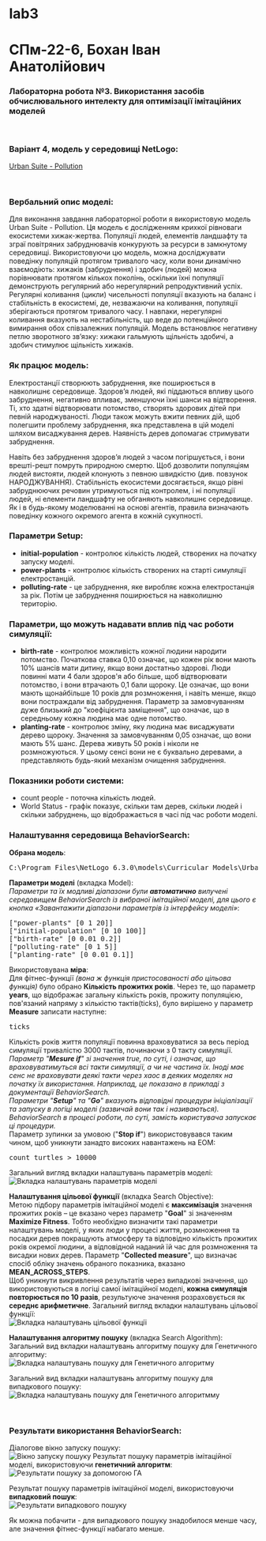 # lab3
# СПм-22-6, Бохан Іван Анатолійович
### Лабораторна робота №**3**. Використання засобів обчислювального интелекту для оптимізації імітаційних моделей

<br>

### Варіант 4, модель у середовищі NetLogo:
[Urban Suite - Pollution](http://www.netlogoweb.org/launch#http://www.netlogoweb.org/assets/modelslib/Curricular%20Models/Urban%20Suite/Urban%20Suite%20-%20Pollution.nlogo)

<br>

### Вербальний опис моделі:
Для виконання завдання лабораторної роботи я використовую модель Urban Suite - Pollution. Ця модель є дослідженням крихкої рівноваги екосистеми хижак-жертва. Популяції людей, елементів ландшафту та зграї повітряних забруднювачів конкурують за ресурси в замкнутому середовищі. Використовуючи цю модель, можна досліджувати поведінку популяцій протягом тривалого часу, коли вони динамічно взаємодіють: хижаків (забруднення) і здобич (людей) можна порівнювати протягом кількох поколінь, оскільки їхні популяції демонструють регулярний або нерегулярний репродуктивний успіх.
Регулярні коливання (цикли) чисельності популяції вказують на баланс і стабільність в екосистемі, де, незважаючи на коливання, популяції зберігаються протягом тривалого часу. І навпаки, нерегулярні коливання вказують на нестабільність, що веде до потенційного вимирання обох співзалежних популяцій. Модель встановлює негативну петлю зворотного зв’язку: хижаки гальмують щільність здобичі, а здобич стимулює щільність хижаків.
### Як працює модель:
Електростанції створюють забруднення, яке поширюється в навколишнє середовище. Здоров’я людей, які піддаються впливу цього забруднення, негативно впливає, зменшуючи їхні шанси на відтворення. Ті, хто здатні відтворювати потомство, створять здорових дітей при певній народжуваності. Люди також можуть вжити певних дій, щоб полегшити проблему забруднення, яка представлена в цій моделі шляхом висаджування дерев. Наявність дерев допомагає стримувати забруднення.

Навіть без забруднення здоров’я людей з часом погіршується, і вони врешті-решт помруть природною смертю. Щоб дозволити популяціям людей вистояти, людей клонують з певною швидкістю (див. повзунок НАРОДЖУВАННЯ). Стабільність екосистеми досягається, якщо рівні забруднюючих речовин утримуються під контролем, і ні популяції людей, ні елементи ландшафту не обганяють навколишнє середовище. Як і в будь-якому моделюванні на основі агентів, правила визначають поведінку кожного окремого агента в кожній сукупності.

### Параметри Setup:
- **initial-population** - контролює кількість людей, створених на початку запуску моделі.
- **power-plants** - контролює кількість створених на старті симуляції електростанцій.
- **polluting-rate** - це забруднення, яке виробляє кожна електростанція за рік. Потім це забруднення поширюється на навколишню територію.

### Параметри, що можуть надавати вплив під час роботи симуляції:
- **birth-rate** - контролює можливість кожної людини народити потомство. Початкова ставка 0,10 означає, що кожен рік вони мають 10% шансів мати дитину, якщо вони достатньо здорові. Люди повинні мати 4 бали здоров'я або більше, щоб відтворювати потомство, і вони втрачають 0,1 бали щороку. Це означає, що вони мають щонайбільше 10 років для розмноження, і навіть менше, якщо вони постраждали від забруднення. Параметр за замовчуванням дуже близький до "коефіцієнта заміщення", що означає, що в середньому кожна людина має одне потомство.
- **planting-rate** - контролює зміну, яку людина має висаджувати дерево щороку. Значення за замовчуванням 0,05 означає, що вони мають 5% шанс. Дерева живуть 50 років і ніколи не розмножуються. У цьому сенсі вони не є буквально деревами, а представляють будь-який механізм очищення забруднення.

### Показники роботи системи:
- count people - поточна кількість людей.
- World Status - графік показує, скільки там дерев, скільки людей і скільки забруднень, що відображається в часі під час роботи моделі.


### Налаштування середовища BehaviorSearch:

**Обрана модель**:
<pre>
C:\Program Files\NetLogo 6.3.0\models\Curricular Models\Urban Suite\Urban Suite - Pollution.nlogo
</pre>
**Параметри моделі** (вкладка Model):  
*Параметри та їх модливі діапазони були **автоматично** вилучені середовищем BehaviorSearch із вибраної імітаційної моделі, для цього є кнопка «Завантажити діапазони параметрів із інтерфейсу моделі»*:
<pre>
["power-plants" [0 1 20]]
["initial-population" [0 10 100]]
["birth-rate" [0 0.01 0.2]]
["polluting-rate" [0 1 5]]
["planting-rate" [0 0.01 0.1]]
</pre>
Використовувана **міра**:  
Для фітнес-функції *(вона ж функція пристосованості або цільова функція)* було обрано **Кількість прожитих років**. Через те, що параметр **years**, що відображає загальну кількість років, прожиту популяцією, пов'язаний напряму з кількістю тактів(ticks), було вирішено у параметр **Measure** записати наступне:
<pre>
ticks
</pre>
Кількість років життя популяції повинна враховуватися за весь період симуляції тривалістю 3000 тактів, починаючи з 0 такту симуляції.  
*Параметр "**Mesure if**" зі значення true, по суті, і означає, що враховуватимуться всі такти симуляції, а чи не частина їх. Іноді має сенс не враховувати деякі такти через хаос в деяких моделях на початку їх використання. Наприклад, це показано в прикладі з документації BehaviorSearch.  
Параметри "**Setup**" та "**Go**" вказують відповідні процедури ініціалізації та запуску в логіці моделі (зазвичай вони так і називаються). BehaviorSearch в процесі роботи, по суті, замість користувача запускає ці процедури.*  
Параметр зупинки за умовою ("**Stop if**") використовувався таким чином, щоб уникнути занадто високих навантажень на ЕОМ:
<pre>
count turtles > 10000
</pre>
Загальний вигляд вкладки налаштувань параметрів моделі:  
![Вкладка налаштувань параметрів моделі](example-parameters.png)

**Налаштування цільової функції** (вкладка Search Objective):  
Метою підбору параметрів імітаційної моделі є **максимізація** значення прожитих років – це вказано через параметр "**Goal**" зі значенням **Maximize Fitness**. Тобто необхідно визначити такі параметри налаштувань моделі, у яких люди у процесі життя, розмноження та посадки дерев покращують атмосферу та відповідно кількість прожитих років окремої людини, а відповідной наданий їй час для розмноження та висадки нових дерев. Параметр "**Collected measure**", що визначає спосіб обліку значень обраного показника, вказано **MEAN_ACROSS_STEPS**.  
Щоб уникнути викривлення результатів через випадкові значення, що використовуються в логіці самої імітаційної моделі, **кожна симуляція повторюється по 10 разів**, результуюче значення розраховується як **середнє арифметичне**. 
Загальний вигляд вкладки налаштувань цільової функції:  
![Вкладка налаштувань цільової функції](example-objective.png)

**Налаштування алгоритму пошуку** (вкладка Search Algorithm):  
Загальний вид вкладки налаштувань алгоритму пошуку для Генетичного алгоритму:  
![Вкладка налаштувань пошуку для Генетичного алгоритму](example-search_GA.png)

Загальний вид вкладки налаштувань алгоритму пошуку для випадкового пошуку:
![Вкладка налаштувань пошуку для Генетичного алгоритмму](example-search_RS.png)

<br>

### Результати використання BehaviorSearch:
Діалогове вікно запуску пошуку:  
![Вікно запуску пошуку](example-dialog.png)
Результат пошуку параметрів імітаційної моделі, використовуючи **генетичний алгоритм**:  
![Результати пошуку за допомогою ГА](example-result-ga.png)

Результат пошуку параметрів імітаційної моделі, використовуючи **випадковий пошук**:  
![Результати випадкового пошуку](example-result-rs.png)

Як можна побачити - для випадкового пошуку знадобилося менше часу, але значення фітнес-функції набагато менше.
